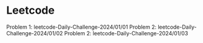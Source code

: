 # Leetcode
Problem 1: leetcode-Daily-Challenge-2024/01/01
Problem 2: leetcode-Daily-Challenge-2024/01/02
Problem 2: leetcode-Daily-Challenge-2024/01/03
